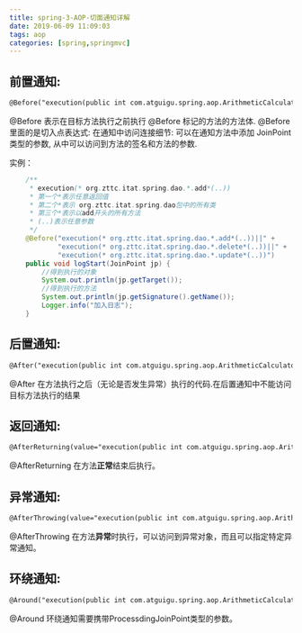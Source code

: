 ```yaml
---
title: spring-3-AOP-切面通知详解
date: 2019-06-09 11:09:03
tags: aop
categories: [spring,springmvc]
---
```


## 前置通知:

```xml
@Before("execution(public int com.atguigu.spring.aop.ArithmeticCalculator.*(int, int))")
```

  @Before 表示在目标方法执行之前执行 @Before 标记的方法的方法体.
  @Before 里面的是切入点表达式:
  在通知中访问连接细节: 可以在通知方法中添加 JoinPoint 类型的参数, 从中可以访问到方法的签名和方法的参数.

实例：

```java
	/**
	 * execution(* org.zttc.itat.spring.dao.*.add*(..))
	 * 第一个*表示任意返回值
	 * 第二个*表示 org.zttc.itat.spring.dao包中的所有类
	 * 第三个*表示以add开头的所有方法
	 * (..)表示任意参数
	 */
	@Before("execution(* org.zttc.itat.spring.dao.*.add*(..))||" +
			"execution(* org.zttc.itat.spring.dao.*.delete*(..))||" +
			"execution(* org.zttc.itat.spring.dao.*.update*(..))")
	public void logStart(JoinPoint jp) {
		//得到执行的对象
		System.out.println(jp.getTarget());
		//得到执行的方法
		System.out.println(jp.getSignature().getName());
		Logger.info("加入日志");
	}
```

## 后置通知:

```xml
@After("execution(public int com.atguigu.spring.aop.ArithmeticCalculator.*(int, int))")
```

  @After 在方法执行之后（无论是否发生异常）执行的代码.在后置通知中不能访问目标方法执行的结果

## 返回通知:
```xml
@AfterReturning(value="execution(public int com.atguigu.spring.aop.ArithmeticCalculator.*(int, int))"，returning="result")
```

  @AfterReturning 在方法**正常**结束后执行。

## 异常通知:
```xml
@AfterThrowing(value="execution(public int com.atguigu.spring.aop.ArithmeticCalculator.*(int, int))"，throwing="result")
```
  @AfterThrowing 在方法**异常**时执行，可以访问到异常对象，而且可以指定特定异常通知。

## 环绕通知:
```xml
@Around("execution(public int com.atguigu.spring.aop.ArithmeticCalculator.*(int, int))")
```
  @Around 环绕通知需要携带ProcessdingJoinPoint类型的参数。
